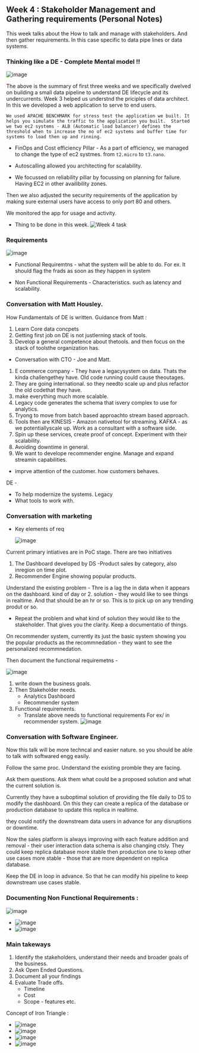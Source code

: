 ## Week 4 : Stakeholder Management and Gathering requirements (Personal Notes)

This week talks about the How to talk and manage with stakeholders. And then gather requirements. In this case specific to data pipe lines or data systems.


### Thinking like a DE - Complete Mental model !!

![image](./.images/Complete%20Mental%20Model.png)

The above is the summary of first three weeks and we specifically dwelved on building a small data pipeline to understand DE lifecycle and its undercurrents. Week 3 helped us understnd the priciples of data architect. In this we developed a web application to serve to end users. 
    
    We used APACHE BENCHMARK for stress test the application we built. It helps you simulate the traffic to the application you built.  Started we two ec2 systems - ALB (Automatic load balancer) defines the threshold when to increase the no of ec2 systems and buffer time for systems to load then up and rinning. 


* FinOps and Cost efficiency Pillar -  As a part of efficiency, we managed to change the type of ec2 systmes. from `t2.micro` to `t3.nano`. 
* Autoscalling allowed you architecting for scalability. 

* We focussed on reliability pillar by focussing on planning for failure. Having EC2 in other availibility zones. 

Then we also adjusted the security requirements of the application by making sure external users have access to only port 80 and others. 

We monitored the app for usage and activity. 

* Thing to be done in this week.
![Week 4 task](./.images/Practical%20On%20the%20Job%20Scenario.png)

### Requirements
![image](./.images/4_Requirements%20Gathering.png)

* Functional Requiremtns - what the system will be able to do. For ex. It should flag the frads as soon as they happen in system

* Non Functional Requirements - Characteristics. such as latency and scalability. 


### Conversation with Matt Housley.

How Fundamentals of DE is written. 
Guidance from Matt :
    
1. Learn Core data concpets
2. Getting first job on DE is not justlerning stack of tools.
3. Develop a general competence about thetools. and then focus on the stack of toolsthe organization has. 
* Conversation with CTO - Joe and Matt. 
1. E commerce company - They have a legacysystem on data. Thats the kinda challengethey have. Old code running could cause theoutages. 
2. They are going international. so they needto scale up and plus refactor the old codethat they have. 
3. make everything much more scalable. 
4. Legacy code generates the schema that isvery complex to use for analytics. 
5. Tryong to move from batch based approachto stream based approach. 
6. Tools then are KINESIS - Amazon nativetool for streaming. KAFKA - as we potentiallyscale up.
Work as a consultant with a software side.
7. Spin up these services, create proof of concept. Experiment with their scalability.
8. Avoiding downtime in general.
9. We want to develope recommender engine. 
Manage and expand streamin capabilities.
- imprve attention of the customer. how customers behaves. 

DE - 
* To help modernize the systems. Legacy
* What tools to work with. 


### Conversation with marketing

* Key elements of req  

    ![image](./.images/5_key%20elements%20of%20requirements%20gathering.png)

Current primary intiatives are in PoC stage. There are two initiatives

1. The Dashboard developed by DS -Product sales by category, also inregion on time plot. 
2. Recommender Engine showing popular products. 

Understand the existing problem -
    Thre is a lag the in data when it appears on the dashboard. kind of day or 2. 
solution - they would like to see things in realtime. And that should be an hr or so. This is to pick up on any trending produt or so. 
* Repeat the problem and what kind of solution they would like to the stakeholder. That gives you the clarity. Keep a documentatio of things.

On recommender system, currently its just the basic system showing you the popular products as the recommnedation - they want to see the personalized recommnedation. 

Then document the functional requiremetns -

![image](./.images/6_Documenting%20requirements.png)

1. write down the business goals.
2. Then Stakeholder needs.
    * Analytics Dashboard
    * Recommender system
3. Functional requirements.
    * Translate above needs to functional requirements
    For ex/ in recommender system.
        ![image](./.images/7_Functional%20Reqs.png)



### Conversation with Software Engineer.

Now this talk will be more techncal and easier nature. so you should be able to talk with softwared engg easily.

Follow the same proc. Understand the existing promble they are facing. 

Ask them questions. Ask them what could be a proposed solution and what the current solution is. 

Currently they have a suboptimal solution of providing the file daily to DS to modify the dashboard. On this they can create a replica of the database or production database to update this replica in realtime. 

they could notify the downstream data users in advance for any disruptions or downtime. 

Now the sales platform is always improving with each feature addition and removal - their user interaction data schema is also changing ctsly. They could keep replica database more stable then production one to keep other use cases more stable - those that are more dependent on replica database.

Keep the DE in loop in advance. So that he can modify his pipeline to keep downstream use cases stable. 



### Documenting Non Functional Requirements :

![image](./.images/8_summar%20SDE%20convesation.png)


* ![image](./.images/9_sys_reqs_1.png)
* ![image](./.images/10_sys_req_2.png)


### Main takeways

1. Identify the stakeholders, understand their needs and broader goals of the business.
2. Ask Open Ended Questions.
3. Document all your findings
4. Evaluate Trade offs.
    * Timeline
    * Cost
    * Scope - features etc. 

Concept of Iron Triangle :

* ![image](./.images/Iron_tle_1.png)
* ![image](./.images/Iron_tle_2.png)
* ![image](./.images/Iron_tle_3.png)
* ![image](./.images/Iron_tle_4.png)
